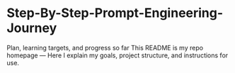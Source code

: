 # Step-By-Step-Prompt-Engineering-Journey
 Plan, learning targets, and progress so far
This README is my repo homepage — Here I explain my goals, project structure, and instructions for use.
